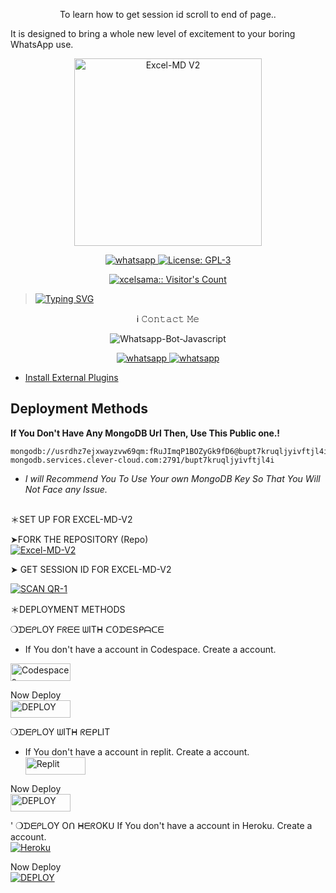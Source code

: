 </h1> 
<p align="center">To learn how to get session id scroll to end of page..
 
 It is designed to bring a whole new level of excitement to your boring WhatsApp use. </p>

<p align="center">
  <a href="https://chat.whatsapp.com/ERYl3BYeDgj0xlZUssQI9p">
    <img alt="Excel-MD V2" height="300" src="https://i.imgur.com/oNckzkC.jpg">
  </a>
</p>
   <p align="center">
  <a href="https://wa.me//+2347045035241" target="_blank">
    <img alt="whatsapp" src="https://img.shields.io/badge/ Whatsapp -25D366?style=for-the-badge&logo=whatsapp&logoColor=white" />
  </a>
  <a aria-label="Excel_Md is free to use" href="https://chat.whatsapp.com/ERYl3BYeDgj0xlZUssQI9p" target="_blank">
    <img alt="License: GPL-3" src="https://badges.frapsoft.com/os/gpl/gpl.png?v=103)](https://opensource.org/licenses/GPL-3.0/" target="_blank" />
  </a>
   <a aria-label="Excel-MdV2 is free to use" href="https://whatsapp.com/channel/0029VaBcXo4JJhzW9c1uVD2X" target="_blank">
   </p>
<p align="center"><img src="https://profile-counter.glitch.me/{xcelsama}/count.svg" alt="xcelsama:: Visitor's Count" /></p>

><img src="https://readme-typing-svg.demolab.com?font=Poppins&weight=600&pause=1000&color=DBEDF7&center=true&random=false&width=435&lines=EXCEL-MD-V2;MUTLI+FUNCTIONAL;WHATSAPP+BOT;MADE+BY;EXCEL+ Amadi." alt="Typing SVG" /></a>

<p align="center">ℹ️ 𝙲𝚘𝚗𝚝𝚊𝚌𝚝 𝙼𝚎
  <a
 href="https://wa.me//+2347045035241"></a>
</p>
<p align="center">
  <img title="Whatsapp-Bot-Javascript" src="https://img.shields.io/badge/Whatsapp-363303?style=for-the-badge&logo=whatsapp&logoColor=c6c631"></img>
<p align="center">

  <a aria-label="Join our chats" href="https://chat.whatsapp.com/ERYl3BYeDgj0xlZUssQI9p" target="_blank">

   <img alt="whatsapp" src="https://img.shields.io/badge/Join Group-25D366?style=for-the-badge&logo=whatsapp&logoColor=white" />

  </a>

<a aria-label="Join our chats" href="https://wa.me/2347045035241?text=Hi!! Excel, I need Your Help" target="_blank">

   <img alt="whatsapp" src="https://img.shields.io/badge/Bot%20Whatsapp-25D366?style=for-the-badge&logo=whatsapp&logoColor=white" />

</p>



- Install [External Plugins](https://github.com/SamPandey001/Secktor-Plugins)
## Deployment Methods
**If You Don't Have Any MongoDB Url Then, Use This Public one.!**
```
mongodb://usrdhz7ejxwayzvw69qm:fRuJImqP1BOZyGk9fD6@bupt7kruqljyivftjl4i-mongodb.services.clever-cloud.com:2791/bupt7kruqljyivftjl4i
```
- *I will Recommend You To Use Your own MongoDB Key So That You Will Not Face any Issue.*
##

  ＊SET UP FOR EXCEL-MD-V2

    

➤FORK THE REPOSITORY (Repo) 
    <br>
<a href="https://github.com/Xcelsama/Excel-MD-V2.0/fork"><img title="Excel-MD-V2" src="https://img.shields.io/badge/FORK Excel-MD-V2?color=black&style=for-the-badge&logo=stackshare"></a>

➤  GET SESSION  ID FOR EXCEL-MD-V2
    
    
<a href='https://replit.com/@HopeAmadi/EXCEL-MD-V2QRSCAN?s=app' target="_blank"><img alt='SCAN QR-1' src='https://img.shields.io/badge/Scan_qr--100000?style=for-the-badge&logo=scan&logoColor=white&labelColor=black&color=blue'/></a>

＊DEPLOYMENT METHODS

❍ᗪᗴᑭᒪOY  ᖴᖇᗴᗴ ᗯITᕼ ᑕOᗪᗴՏᑭᗩᑕᗴ

- If You don't have a account in Codespace. Create a account.
    <br>
<a href='https://github.com/login?return_to=https%3A%2F%2Fgithub.com%2Fcodespaces' target="_blank"><img alt='Codespaces' src='https://img.shields.io/badge/CREATE-h?color=black&style=for-the-badge&logo=visualstudiocode' width="96.35" height="28"/></a></p>
Now Deploy
    <br>
<a href='https://cautious-goldfish-4j79j464wgxqhwpw.github.dev/' target="_blank"><img alt='DEPLOY' src='https://img.shields.io/badge/DEPLOY -h?color=black&style=for-the-badge&logo=visualstudiocode' width="96.35" height="28"/></a></p>



❍ᗪᗴᑭᒪOY ᗯITᕼ ᖇᗴᑭᒪIT

- If You don't have a account in replit. Create a account.
    <br>
<a href='https://replit.com/signup' target="_blank"><img alt='Replit' src='https://img.shields.io/badge/CREATE-h?color=black&style=for-the-badge&logo=Replit' width="96.35" height="28"/></a></p>
Now Deploy
    <br>
<a href='https://replit.com/@HopeAmadi/Excel-MD-V20?s=app' target="_blank"><img alt='DEPLOY' src='https://img.shields.io/badge/DEPLOY -h?color=black&style=for-the-badge&logo=Replit' width="96.35" height="28"/></a></p>'
❍ᗪᗴᑭᒪOY Oᑎ ᕼᗴᖇOKᑌ
If You don't have a account in Heroku. Create a account.
    <br>
<a href='https://signup.heroku.com/' target="_blank"><img alt='Heroku' src='https://img.shields.io/badge/-Create-black?style=for-the-badge&logo=heroku&logoColor=white'/></a></p>

  Now Deploy
    <br>
<a href='https://dashboard.heroku.com/new?template=https://github.com/Xcelsama/EXCEL-MD-V2' target="_blank"><img alt='DEPLOY' src='https://img.shields.io/badge/-DEPLOY-black?style=for-the-badge&logo=heroku&logoColor=white'/></a>
